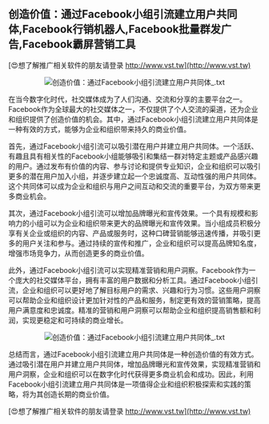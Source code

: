 ## **创造价值：通过Facebook小组引流建立用户共同体,Facebook行销机器人,Facebook批量群发广告,Facebook霸屏营销工具**

[😍想了解推广相关软件的朋友请登录 http://www.vst.tw](http://www.vst.tw)

 <center><img src="https://vst.tw/MP4/tuiguang/png/0.png" alt="创造价值：通过Facebook小组引流建立用户共同体_.txt"></center>

在当今数字化时代，社交媒体成为了人们沟通、交流和分享的主要平台之一。Facebook作为全球最大的社交媒体之一，不仅提供了个人交流的渠道，还为企业和组织提供了创造价值的机会。其中，通过Facebook小组引流建立用户共同体是一种有效的方式，能够为企业和组织带来持久的商业价值。

首先，通过Facebook小组引流可以吸引潜在用户并建立用户共同体。一个活跃、有趣且具有相关性的Facebook小组能够吸引和集结一群对特定主题或产品感兴趣的用户。通过发布有价值的内容、参与讨论和提供专业知识，企业和组织可以吸引更多的潜在用户加入小组，并逐步建立起一个忠诚度高、互动性强的用户共同体。这个共同体可以成为企业和组织与用户之间互动和交流的重要平台，为双方带来更多商业机会。

其次，通过Facebook小组引流可以增加品牌曝光和宣传效果。一个具有规模和影响力的小组可以为企业和组织带来更大的品牌曝光和宣传效果。当小组成员积极分享有关企业或组织的内容、产品或服务时，这种口碑营销能够迅速传播，并吸引更多的用户关注和参与。通过持续的宣传和推广，企业和组织可以提高品牌知名度，增强市场竞争力，从而创造更多的商业价值。

此外，通过Facebook小组引流可以实现精准营销和用户洞察。Facebook作为一个庞大的社交媒体平台，拥有丰富的用户数据和分析工具。通过Facebook小组引流，企业和组织可以更好地了解目标用户的需求、兴趣和行为习惯。这些用户洞察可以帮助企业和组织设计更加针对性的产品和服务，制定更有效的营销策略，提高用户满意度和忠诚度。精准的营销和用户洞察可以帮助企业和组织提高销售额和利润，实现更稳定和可持续的商业增长。

 <center><img src="https://vst.tw/MP4/tuiguang/png/4.png" alt="创造价值：通过Facebook小组引流建立用户共同体_.txt"></center>

总结而言，通过Facebook小组引流建立用户共同体是一种创造价值的有效方式。通过吸引潜在用户并建立用户共同体，增加品牌曝光和宣传效果，实现精准营销和用户洞察，企业和组织可以在数字化时代获得更多商业机会和成功。因此，利用Facebook小组引流建立用户共同体是一项值得企业和组织积极探索和实践的策略，将为其创造长期的商业价值。

[😍想了解推广相关软件的朋友请登录 http://www.vst.tw](http://www.vst.tw)



